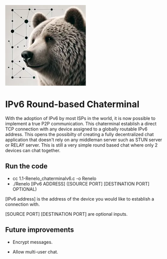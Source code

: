 ![Bear Head](concept-img.webp)
# IPv6 Round-based Chaterminal

With the adoption of IPv6 by most ISPs in the world, it is now possible to implement a true P2P communication. This chaterminal establish a direct TCP connection with any device assigned to a globally routable IPv6 address. This opens the possibilty of creating a fully decentralized chat application that doesn't rely on any middleman server such as STUN server or RELAY server. This is still a very simple round based chat where only 2 devices can chat together.  

##  Run the code
- cc 1.1-Renelo_chaterminalv6.c -o Renelo
- ./Renelo [IPv6 ADDRESS] ([SOURCE PORT] [DESTINATION PORT] OPTIONAL)

[IPv6 address] is the address of the device you would like to establish a connection with.

[SOURCE PORT] [DESTINATION PORT] are optional inputs.

  
##  Future improvements
- Encrypt messages.
- Allow multi-user chat.

  <meta name="google-site-verification" content="5taROc4A-Ts1NnnbmsO6p-anYcsdB6LXaBU8-5WObIc" />
